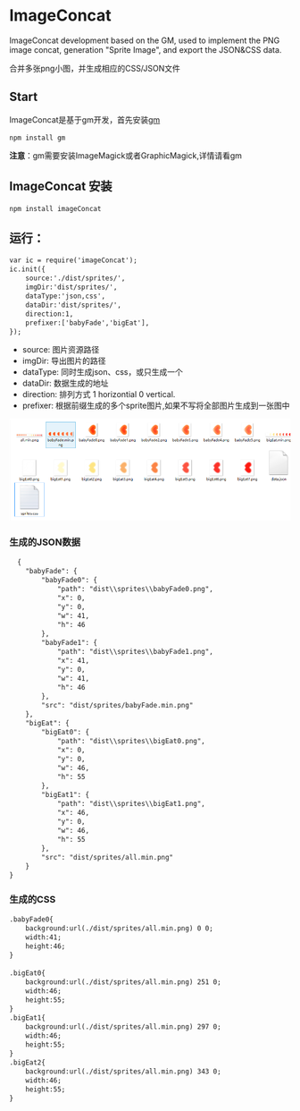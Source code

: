 
# ImageConcat

ImageConcat development based on the GM, used to implement the PNG image concat, generation "Sprite Image", and export the JSON&CSS data.

合并多张png小图，并生成相应的CSS/JSON文件

## Start

ImageConcat是基于gm开发，首先安装[gm](https://github.com/aheckmann/gm)

```
npm install gm 
```

**注意**：gm需要安装ImageMagick或者GraphicMagick,详情请看gm

## ImageConcat 安装

```
npm install imageConcat
```

## 运行：

```
var ic = require('imageConcat');
ic.init({
    source:'./dist/sprites/',
    imgDir:'dist/sprites/',
    dataType:'json,css', 
    dataDir:'dist/sprites/',
    direction:1,
    prefixer:['babyFade','bigEat'],
});

```

* source: 图片资源路径
* imgDir: 导出图片的路径
* dataType: 同时生成json、css，或只生成一个
* dataDir:  数据生成的地址
* direction: 排列方式 1 horizontial 0 vertical.
* prefixer: 根据前缀生成的多个sprite图片,如果不写将全部图片生成到一张图中

![demo](https://raw.githubusercontent.com/monyee/ImageConcat/master/demo/demo.png)

### 生成的JSON数据

```
  {
    "babyFade": {
        "babyFade0": {
            "path": "dist\\sprites\\babyFade0.png",
            "x": 0,
            "y": 0,
            "w": 41,
            "h": 46
        },
        "babyFade1": {
            "path": "dist\\sprites\\babyFade1.png",
            "x": 41,
            "y": 0,
            "w": 41,
            "h": 46
        },
        "src": "dist/sprites/babyFade.min.png"
    },
    "bigEat": {
        "bigEat0": {
            "path": "dist\\sprites\\bigEat0.png",
            "x": 0,
            "y": 0,
            "w": 46,
            "h": 55
        },
        "bigEat1": {
            "path": "dist\\sprites\\bigEat1.png",
            "x": 46,
            "y": 0,
            "w": 46,
            "h": 55
        },
        "src": "dist/sprites/all.min.png"
    }
}

```


### 生成的CSS

```
.babyFade0{
    background:url(./dist/sprites/all.min.png) 0 0;
    width:41;
    height:46;
}

.bigEat0{
    background:url(./dist/sprites/all.min.png) 251 0;
    width:46;
    height:55;
}
.bigEat1{
    background:url(./dist/sprites/all.min.png) 297 0;
    width:46;
    height:55;
}
.bigEat2{
    background:url(./dist/sprites/all.min.png) 343 0;
    width:46;
    height:55;
}
```



